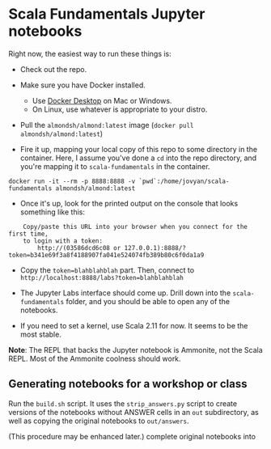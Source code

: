 # Scala Fundamentals Jupyter notebooks

Right now, the easiest way to run these things is:

- Check out the repo.

- Make sure you have Docker installed.
    - Use [Docker Desktop](https://www.docker.com/products/docker-desktop)
      on Mac or Windows.
    - On Linux, use whatever is appropriate to your distro.

- Pull the `almondsh/almond:latest` image (`docker pull almondsh/almond:latest`)

- Fire it up, mapping your local copy of this repo to some directory in
  the container. Here, I assume you've done a `cd` into the repo directory,
  and you're mapping it to `scala-fundamentals` in the container.

```
docker run -it --rm -p 8888:8888 -v `pwd`:/home/jovyan/scala-fundamentals almondsh/almond:latest
```

- Once it's up, look for the printed output on the console that looks something
like this:

```
    Copy/paste this URL into your browser when you connect for the first time,
    to login with a token:
        http://(03586dcd6c08 or 127.0.0.1):8888/?token=b341e69f3a8f4188907fa041e524074fb389b80c6f0da1a9
```

- Copy the `token=blahblahblah` part. Then, connect to
  `http://localhost:8888/labs?token=blahblahblah`

- The Jupyter Labs interface should come up. Drill down into the
  `scala-fundamentals` folder, and you should be able to open any of
  the notebooks.

- If you need to set a kernel, use Scala 2.11 for now. It seems to be
  the most stable.

**Note**: The REPL that backs the Jupyter notebook is Ammonite, not the
Scala REPL. Most of the Ammonite coolness should work.

## Generating notebooks for a workshop or class

Run the `build.sh` script. It uses the `strip_answers.py` script to create
versions of the notebooks without ANSWER cells in an `out` subdirectory, as
well as copying the original notebooks to `out/answers`.

(This procedure may be enhanced later.)
complete original notebooks into 
